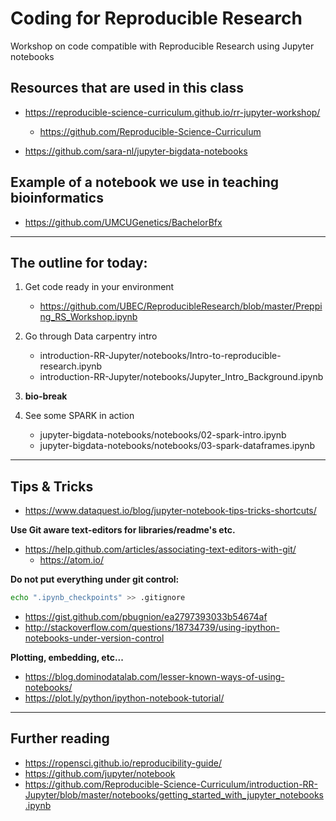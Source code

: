 # Coding for Reproducible Research
Workshop on code compatible with Reproducible Research using Jupyter notebooks

## Resources that are used in this class
* https://reproducible-science-curriculum.github.io/rr-jupyter-workshop/
  * https://github.com/Reproducible-Science-Curriculum

* https://github.com/sara-nl/jupyter-bigdata-notebooks

## Example of a notebook we use in teaching bioinformatics
* https://github.com/UMCUGenetics/BachelorBfx

---

## The outline for today:
1. Get code ready in your environment
    * https://github.com/UBEC/ReproducibleResearch/blob/master/Prepping_RS_Workshop.ipynb

2. Go through Data carpentry intro
    * introduction-RR-Jupyter/notebooks/Intro-to-reproducible-research.ipynb
    * introduction-RR-Jupyter/notebooks/Jupyter_Intro_Background.ipynb

3. **bio-break**

4. See some SPARK in action
    * jupyter-bigdata-notebooks/notebooks/02-spark-intro.ipynb
    * jupyter-bigdata-notebooks/notebooks/03-spark-dataframes.ipynb

---

## Tips & Tricks
* https://www.dataquest.io/blog/jupyter-notebook-tips-tricks-shortcuts/

**Use Git aware text-editors for libraries/readme's etc.**
* https://help.github.com/articles/associating-text-editors-with-git/
  * https://atom.io/

**Do not put everything under git control:**
~~~ bash
echo ".ipynb_checkpoints" >> .gitignore
~~~
* https://gist.github.com/pbugnion/ea2797393033b54674af
* http://stackoverflow.com/questions/18734739/using-ipython-notebooks-under-version-control

**Plotting, embedding, etc...**
* https://blog.dominodatalab.com/lesser-known-ways-of-using-notebooks/
* https://plot.ly/python/ipython-notebook-tutorial/

---

## Further reading
* https://ropensci.github.io/reproducibility-guide/
* https://github.com/jupyter/notebook
* https://github.com/Reproducible-Science-Curriculum/introduction-RR-Jupyter/blob/master/notebooks/getting_started_with_jupyter_notebooks.ipynb
